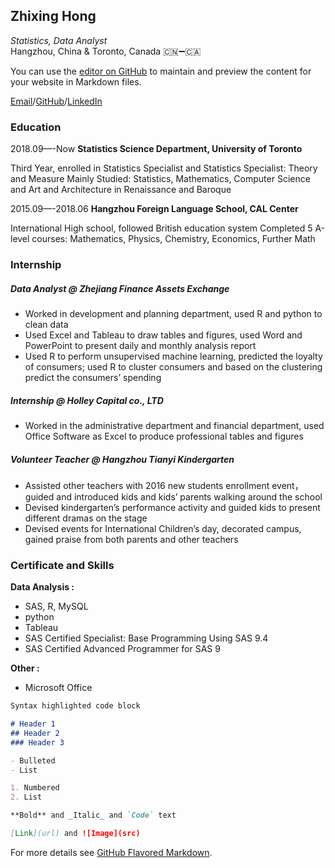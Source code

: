 ## Zhixing Hong
_Statistics, Data Analyst_    
Hangzhou, China & Toronto, Canada  🇨🇳➖🇨🇦


You can use the [editor on GitHub](https://github.com/ZhixingHong/digitalCV/edit/gh-pages/readme.md) to maintain and preview the content for your website in Markdown files.

[Email](wisteria.hong@mail.utoronto.ca)/[GitHub](https://github.com/ZhixingHong)/[LinkedIn]()

### Education

2018.09—-Now  **Statistics Science Department, University of Toronto**

Third Year, enrolled in Statistics Specialist and Statistics Specialist: Theory and Measure
Mainly Studied: Statistics, Mathematics, Computer Science and Art and Architecture in Renaissance and Baroque

2015.09—-2018.06 **Hangzhou Foreign Language School, CAL Center**

International High school, followed British education system
Completed 5 A-level courses: Mathematics, Physics, Chemistry, Economics, Further Math


### Internship

##### Data Analyst @ Zhejiang Finance Assets Exchange 
- Worked in development and planning department, used R and python to clean data
- Used Excel and Tableau to draw tables and figures, used Word and PowerPoint to present daily and monthly analysis report
- Used R to perform unsupervised machine learning, predicted the loyalty of consumers; used R to cluster consumers and based on the clustering predict the consumers’ spending

##### Internship @ Holley Capital co., LTD
- Worked in the administrative department and financial department, used Office Software as Excel to produce professional tables and figures

##### Volunteer Teacher @ Hangzhou Tianyi Kindergarten
- Assisted other teachers with 2016 new students enrollment event，guided and introduced kids and kids’ parents walking around the school
- Devised kindergarten’s performance activity and guided kids to present different dramas on the stage
- Devised events for International Children’s day, decorated campus, gained praise from both parents and other teachers



### Certificate and Skills

**Data Analysis :**

- SAS, R, MySQL
- python
- Tableau
- SAS Certified Specialist: Base Programming Using SAS 9.4
- SAS Certified Advanced Programmer for SAS 9

**Other :**
- Microsoft Office


```markdown
Syntax highlighted code block

# Header 1
## Header 2
### Header 3

- Bulleted
- List

1. Numbered
2. List

**Bold** and _Italic_ and `Code` text

[Link](url) and ![Image](src)
```

For more details see [GitHub Flavored Markdown](https://guides.github.com/features/mastering-markdown/).
